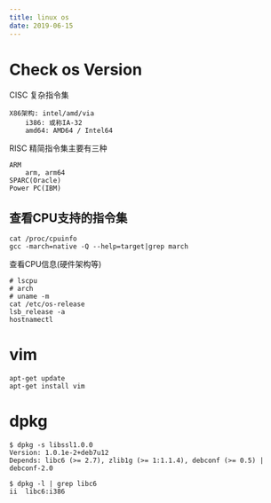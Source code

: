 ```yaml
---
title: linux os
date: 2019-06-15
---
```

# Check os Version

CISC 复杂指令集

    X86架构: intel/amd/via
        i386: 或称IA-32 
        amd64: AMD64 / Intel64

RISC 精简指令集主要有三种

    ARM
        arm, arm64
    SPARC(Oracle)
    Power PC(IBM)
    
## 查看CPU支持的指令集
    cat /proc/cpuinfo
    gcc -march=native -Q --help=target|grep march

查看CPU信息(硬件架构等)

    # lscpu
    # arch
    # uname -m
    cat /etc/os-release
    lsb_release -a
    hostnamectl

# vim

    apt-get update
    apt-get install vim

# dpkg

    $ dpkg -s libssl1.0.0
    Version: 1.0.1e-2+deb7u12
    Depends: libc6 (>= 2.7), zlib1g (>= 1:1.1.4), debconf (>= 0.5) | debconf-2.0

    $ dpkg -l | grep libc6
    ii  libc6:i386          